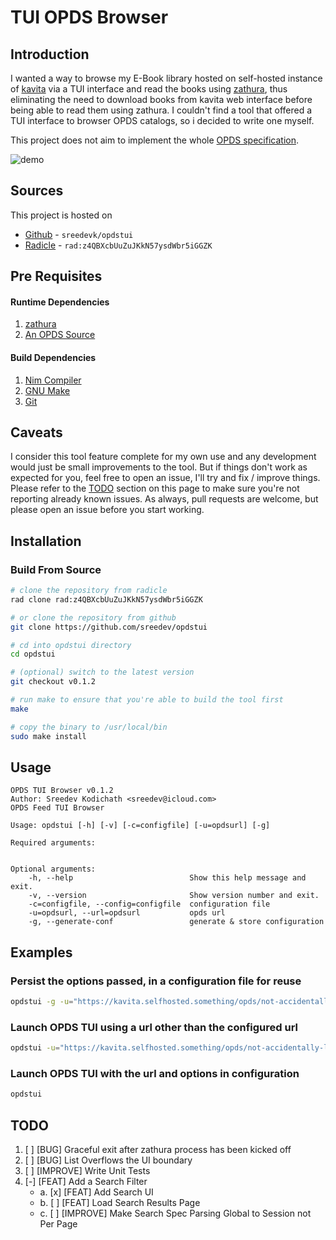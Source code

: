 # TUI OPDS Browser
## Introduction
I wanted a way to browse my E-Book library hosted on self-hosted instance of [kavita](https://www.kavitareader.com/) via a TUI interface and
read the books using [zathura](https://pwmt.org/projects/zathura/), thus eliminating the need to download books from kavita web interface before being able to read them
using zathura. I couldn't find a tool that offered a TUI interface to browser OPDS catalogs, so i decided to write one myself.

This project does not aim to implement the whole [OPDS specification](https://opds.io/).

![demo](https://github.com/user-attachments/assets/3e726a23-554e-4fd7-974f-8e794d21ce66)


## Sources
This project is hosted on
- [Github](https://github.com/sreedevk/opdstui)  - `sreedevk/opdstui`
- [Radicle](https://code.devtechnica.com/rad:z4QBXcbUuZuJKkN57ysdWbr5iGGZK) - `rad:z4QBXcbUuZuJKkN57ysdWbr5iGGZK`

## Pre Requisites
#### Runtime Dependencies
1. [zathura](https://pwmt.org/projects/zathura/)
2. [An OPDS Source](https://opds.io/)

#### Build Dependencies
1. [Nim Compiler](https://nim-lang.org/)
2. [GNU Make](https://www.gnu.org/software/make/)
3. [Git](https://git-scm.com/)

## Caveats
I consider this tool feature complete for my own use and any development would just be small improvements to the tool.
But if things don't work as expected for you, feel free to open an issue, I'll try and fix / improve things.
Please refer to the [TODO](#todo) section on this page to make sure you're not reporting already known issues.
As always, pull requests are welcome, but please open an issue before you start working.

## Installation
### Build From Source
```bash
# clone the repository from radicle
rad clone rad:z4QBXcbUuZuJKkN57ysdWbr5iGGZK

# or clone the repository from github
git clone https://github.com/sreedev/opdstui

# cd into opdstui directory
cd opdstui

# (optional) switch to the latest version
git checkout v0.1.2

# run make to ensure that you're able to build the tool first
make 

# copy the binary to /usr/local/bin
sudo make install
```

## Usage

```
OPDS TUI Browser v0.1.2
Author: Sreedev Kodichath <sreedev@icloud.com>
OPDS Feed TUI Browser

Usage: opdstui [-h] [-v] [-c=configfile] [-u=opdsurl] [-g]

Required arguments:


Optional arguments:
    -h, --help                          Show this help message and exit.
    -v, --version                       Show version number and exit.
    -c=configfile, --config=configfile  configuration file
    -u=opdsurl, --url=opdsurl           opds url
    -g, --generate-conf                 generate & store configuration
```

## Examples

### Persist the options passed, in a configuration file for reuse
```bash
opdstui -g -u="https://kavita.selfhosted.something/opds/not-accidentally-leaking-my-key-again/"
```

### Launch OPDS TUI using a url other than the configured url
```bash
opdstui -u="https://kavita.selfhosted.something/opds/not-accidentally-leaking-my-key-again/"
```

### Launch OPDS TUI with the url and options in configuration
```bash
opdstui
```

## TODO
1. [ ] \[BUG\] Graceful exit after zathura process has been kicked off
2. [ ] \[BUG\] List Overflows the UI boundary
3. [ ] \[IMPROVE\] Write Unit Tests
4. [-] \[FEAT\] Add a Search Filter
    - a. [x] \[FEAT\] Add Search UI
    - b. [ ] \[FEAT\] Load Search Results Page 
    - c. [ ] \[IMPROVE\] Make Search Spec Parsing Global to Session not Per Page

